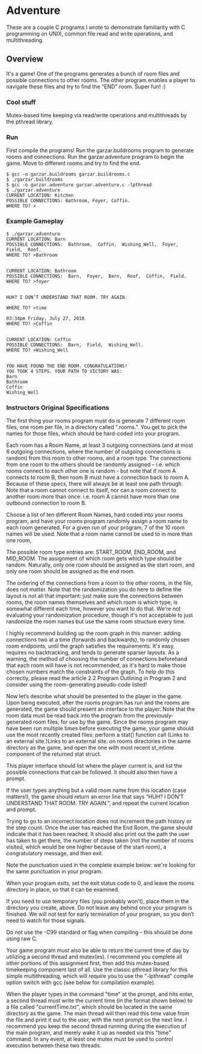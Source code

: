 # Adventure

These are a couple C programs I wrote to demonstrate familiarity with C programming on UNIX, common file read and write operations, and multithreading.

## Overview

It's a game! One of the programs generates a bunch of room files and possible connections to other rooms. The other program enables a player to navigate these files and try to find the "END" room. Super fun! :)

### Cool stuff

Mutex-based time keeping via read/write operations and multithreads by the pthread library.

### Run

First compile the programs! Run the garzar.buildrooms program to generate rooms and connections. Run the garzar.adventure program to begin the game. Move to different rooms and try to find the end.

```
$ gcc -o garzar.buildrooms garzar.buildrooms.c
$ ./garzar.buildrooms
$ gcc -o garzar.adventure garzar.adventure.c -lpthread
$ ./garzar.adventure
CURRENT LOCATION: Kitchen
POSSIBLE CONNECTIONS: Bathroom, Foyer, Coffin.
WHERE TO? >
```

### Example Gameplay

```
$ ./garzar.adventure
CURRENT LOCATION: Barn
POSSIBLE CONNECTIONS:  Bathroom,  Coffin,  Wishing_Well,  Foyer,  Field,  Roof.
WHERE TO? >Bathroom


CURRENT LOCATION: Bathroom
POSSIBLE CONNECTIONS:  Barn,  Foyer,  Barn,  Roof,  Coffin,  Field.
WHERE TO? >foyer


HUH? I DON’T UNDERSTAND THAT ROOM. TRY AGAIN.

WHERE TO? >time

03:34pm Friday, July 27, 2018
WHERE TO? >Coffin


CURRENT LOCATION: Coffin
POSSIBLE CONNECTIONS:  Barn,  Field,  Wishing_Well.
WHERE TO? >Wishing_Well


YOU HAVE FOUND THE END ROOM. CONGRATULATIONS!
YOU TOOK 4 STEPS. YOUR PATH TO VICTORY WAS:
Barn
Bathroom
Coffin
Wishing_Well
```

### Instructors Original Specifications

The first thing your rooms program must do is generate 7 different room files, one room per file, in a directory called "<STUDENT ONID USERNAME>.rooms.<PROCESS ID>". You get to pick the names for those files, which should be hard-coded into your program.

Each room has a Room Name, at least 3 outgoing connections (and at most 6 outgoing connections, where the number of outgoing connections is random) from this room to other rooms, and a room type. The connections from one room to the others should be randomly assigned – i.e. which rooms connect to each other one is random - but note that if room A connects to room B, then room B must have a connection back to room A. Because of these specs, there will always be at least one path through. Note that a room cannot connect to itself, nor can a room connect to another room more than once: i.e. room A cannot have more than one outbound connection to room B.

Choose a list of ten different Room Names, hard coded into your rooms program, and have your rooms program randomly assign a room name to each room generated. For a given run of your program, 7 of the 10 room names will be used. Note that a room name cannot be used to in more than one room,

The possible room type entries are: START_ROOM, END_ROOM, and MID_ROOM. The assignment of which room gets which type should be random. Naturally, only one room should be assigned as the start room, and only one room should be assigned as the end room.

The ordering of the connections from a room to the other rooms, in the file, does not matter. Note that the randomization you do here to define the layout is not all that important: just make sure the connections between rooms, the room names themselves and which room is which type, is somewhat different each time, however you want to do that. We're not evaluating your randomization procedure, though it's not acceptable to just randomize the room names but use the same room structure every time.

I highly recommend building up the room graph in this manner: adding connections two at a time (forwards and backwards), to randomly chosen room endpoints, until the graph satisfies the requirements. It's easy, requires no backtracking, and tends to generate sparser layouts. As a warning, the method of choosing the number of connections beforehand that each room will have is not recommended, as it's hard to make those chosen numbers match the constraints of the graph. To help do this correctly, please read the article 2.2 Program Outlining in Program 2 and consider using the room-generating pseudo-code listed!

Now let’s describe what should be presented to the player in the game. Upon being executed, after the rooms program has run and the rooms are generated, the game should present an interface to the player. Note that the room data must be read back into the program from the previously-generated room files, for use by the game. Since the rooms program may have been run multiple times before executing the game, your game should use the most recently created files: perform a stat() function call (Links to an external site.)Links to an external site. on rooms directories in the same directory as the game, and open the one with most recent st_mtime component of the returned stat struct.

This player interface should list where the player current is, and list the possible connections that can be followed. It should also then have a prompt.

If the user types anything but a valid room name from this location (case matters!), the game should return an error line that says “HUH? I DON’T UNDERSTAND THAT ROOM. TRY AGAIN.”, and repeat the current location and prompt.

Trying to go to an incorrect location does not increment the path history or the step count. Once the user has reached the End Room, the game should indicate that it has been reached. It should also print out the path the user has taken to get there, the number of steps taken (not the number of rooms visited, which would be one higher because of the start room), a congratulatory message, and then exit.

Note the punctuation used in the complete example below: we're looking for the same punctuation in your program.

When your program exits, set the exit status code to 0, and leave the rooms directory in place, so that it can be examined.

If you need to use temporary files (you probably won't), place them in the directory you create, above. Do not leave any behind once your program is finished. We will not test for early termination of your program, so you don’t need to watch for those signals.

Do not use the -C99 standard or flag when compiling - this should be done using raw C.

Your game program must also be able to return the current time of day by utilizing a second thread and mutex(es). I recommend you complete all other portions of this assignment first, then add this mutex-based timekeeping component last of all. Use the classic pthread library for this simple multithreading, which will require you to use the "-lpthread" compile option switch with gcc (see below for compilation example).

When the player types in the command "time" at the prompt, and hits enter, a second thread must write the current time (in the format shown below) to a file called "currentTime.txt", which should be located in the same directory as the game. The main thread will then read this time value from the file and print it out to the user, with the next prompt on the next line. I recommend you keep the second thread running during the execution of the main program, and merely wake it up as needed via this "time" command. In any event, at least one mutex must be used to control execution between these two threads.
